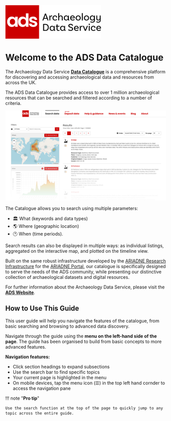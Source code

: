 <div style="">
  <img alt="Logo for the Archaeology Data Service" src="ads_logo_full.png" width="300">
</div>

# Welcome to the ADS Data Catalogue

The Archaeology Data Service [**Data Catalogue**](LINK) is a comprehensive platform for discovering and accessing archaeological data and resources from across the UK. 

The ADS Data Catalogue provides access to over 1 million archaeological resources that can be searched and filtered according to a number of criteria.

![ADS Data Catalogue search results page](ads_data_cat_intro.png)

The Catalogue allows you to search using multiple parameters:

- :classical_building: What (keywords and data types)
- :earth_americas: Where (geographic location)
- :clock1: When (time periods). 

Search results can also be displayed in multiple ways: as individual listings, aggregated on the interactive map, and plotted on the timeline view.

Built on the same robust infrastructure developed by the [ARIADNE Research Infrastructure](https://www.ariadne-research-infrastructure.eu/) for the [ARIADNE Portal](https://portal.ariadne-infrastructure.eu/), our catalogue is specifically designed to serve the needs of the ADS community, while presenting our distinctive collection of archaeological datasets and digital resources.

For further information about the Archaeology Data Service, please visit the [**ADS Website**](https://archaeologydataservice.ac.uk/).

## How to Use This Guide

This user guide will help you navigate the features of the catalogue, from basic searching and browsing to advanced data discovery.

Navigate through the guide using the **menu on the left-hand side of the page**. The guide has been organised to build from basic concepts to more advanced features.

**Navigation features:**

* Click section headings to expand subsections
* Use the search bar to find specific topics
* Your current page is highlighted in the menu
* On mobile devices, tap the menu icon (☰) in the top left hand cornder to access the navigation pane

!!! note "**Pro tip**"

    Use the search function at the top of the page to quickly jump to any topic across the entire guide.